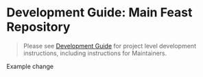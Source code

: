 <h1>Development Guide: Main Feast Repository</h1>

> Please see [Development Guide](https://docs.feast.dev/project/development-guide) for project level development instructions, including instructions for Maintainers.

Example change
